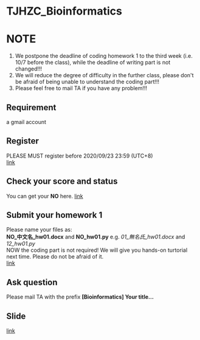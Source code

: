 # TJHZC_Bioinformatics
# NOTE
1. We postpone the deadline of coding homework 1 to the third week (i.e. 10/7 before the class), while the deadline of writing part is not changed!!!
2. We will reduce the degree of difficulty in the further class, please don't be afraid of being unable to understand the coding part!!!
3. Please feel free to mail TA if you have any problem!!!

## Requirement
a gmail account

## Register
PLEASE MUST register before 2020/09/23 23:59 (UTC+8) </br>
[link](https://forms.gle/NT4nxU3k399CyCNi9BIOINFORMATICS)

## Check your score and status
You can get your **NO** here.
[link](https://docs.google.com/spreadsheets/d/1-O5Wav50KazojXJmJjXaY7IcRt2VxnaEK73hyFWaabM/editBIOINFORMATICS)

## Submit your homework 1
Please name your files as:</br>
**NO_中文名_hw01.docx** and **NO_hw01.py** e.g. *01_無名氏_hw01.docx* and *12_hw01.py*</br>
NOW the coding part is not required! We will give you hands-on turtorial next time. Please do not be afraid of it.</br>
[link](https://forms.gle/9BY5NbiWUAzpe8fb9BIOINFORMATICS)

## Ask question
Please mail TA with the prefix **[Bioinformatics] Your title...**

## Slide
[link](https://drive.google.com/drive/folders/1kCkEAOIRyj04EZy-EfRvkzJLTSYRYDWTBIOINFORMATICS)
